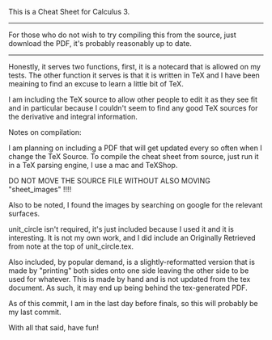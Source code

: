 This is a Cheat Sheet for Calculus 3.

-------------------------------------

For those who do not wish to try compiling this from the source, just download the PDF, it's probably reasonably up to date.

-------------------------------------

Honestly, it serves two functions, first, it is a notecard that is allowed on my tests. The other function it serves is that it is written in TeX and I have been meaining to find an excuse to learn a little bit of TeX.

I am including the TeX source to allow other people to edit it as they see fit and in particular because I couldn't seem to find any good TeX sources for the derivative and integral information.

Notes on compilation:

I am planning on including a PDF that will get updated every so often when I change the TeX Source.
To compile the cheat sheet from source, just run it in a TeX parsing engine, I use a mac and TeXShop.

DO NOT MOVE THE SOURCE FILE WITHOUT ALSO MOVING "sheet_images" !!!!

Also to be noted, I found the images by searching on google for the relevant surfaces.

unit\_circle isn't required, it's just included because I used it and it is interesting. It is not my own work, and I did include an Originally Retrieved from note at the top of unit\_circle.tex.

Also included, by popular demand, is a slightly-reformatted version that is made by "printing" both sides onto one side leaving the other side to be used for whatever. This is made by hand and is not updated from the tex document. As such, it may end up being behind the tex-generated PDF.

As of this commit, I am in the last day before finals, so this will probably be my last commit.

With all that said, have fun!